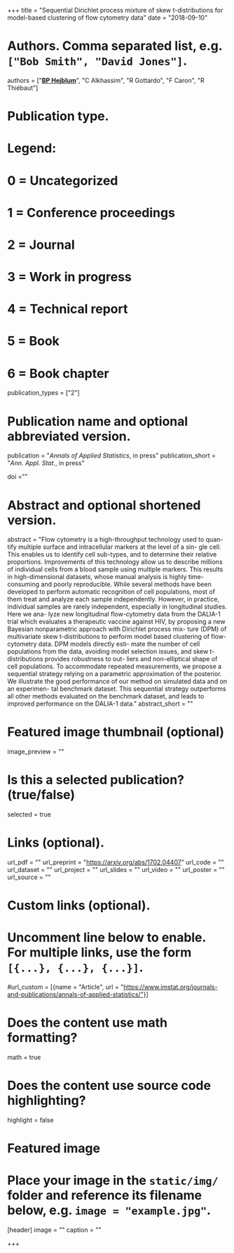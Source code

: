 +++
title = "Sequential Dirichlet process mixture of skew t-distributions for model-based clustering of flow cytometry data"
date = "2018-09-10"



# Authors. Comma separated list, e.g. `["Bob Smith", "David Jones"]`.
authors = ["<u>**BP Hejblum**</u>", "C Alkhassim", "R Gottardo", "F Caron", "R Thiébaut"]
# Publication type.
# Legend:
# 0 = Uncategorized
# 1 = Conference proceedings
# 2 = Journal
# 3 = Work in progress
# 4 = Technical report
# 5 = Book
# 6 = Book chapter
publication_types = ["2"]

# Publication name and optional abbreviated version.
publication = "*Annals of Applied Statistics*, in press"
publication_short = "*Ann. Appl. Stat.*, in press"

doi =""

# Abstract and optional shortened version.
abstract = "Flow cytometry is a high-throughput technology used to quan- tify multiple surface and intracellular markers at the level of a sin- gle cell. This enables us to identify cell sub-types, and to determine their relative proportions. Improvements of this technology allow us to describe millions of individual cells from a blood sample using multiple markers. This results in high-dimensional datasets, whose manual analysis is highly time-consuming and poorly reproducible. While several methods have been developed to perform automatic recognition of cell populations, most of them treat and analyze each sample independently. However, in practice, individual samples are rarely independent, especially in longitudinal studies. Here we ana- lyze new longitudinal flow-cytometry data from the DALIA-1 trial which evaluates a therapeutic vaccine against HIV, by proposing a new Bayesian nonparametric approach with Dirichlet process mix- ture (DPM) of multivariate skew t-distributions to perform model based clustering of flow-cytometry data. DPM models directly esti- mate the number of cell populations from the data, avoiding model selection issues, and skew t-distributions provides robustness to out- liers and non-elliptical shape of cell populations. To accommodate repeated measurements, we propose a sequential strategy relying on a parametric approximation of the posterior. We illustrate the good performance of our method on simulated data and on an experimen- tal benchmark dataset. This sequential strategy outperforms all other methods evaluated on the benchmark dataset, and leads to improved performance on the DALIA-1 data."
abstract_short = ""

# Featured image thumbnail (optional)
image_preview = ""

# Is this a selected publication? (true/false)
selected = true

# Links (optional).
url_pdf = ""
url_preprint = "https://arxiv.org/abs/1702.04407"
url_code = ""
url_dataset = ""
url_project = ""
url_slides = ""
url_video = ""
url_poster = ""
url_source = ""

# Custom links (optional).
# Uncomment line below to enable. For multiple links, use the form `[{...}, {...}, {...}]`.
#url_custom = [{name = "Article", url = "https://www.imstat.org/journals-and-publications/annals-of-applied-statistics/"}]

# Does the content use math formatting?
math = true

# Does the content use source code highlighting?
highlight = false

# Featured image
# Place your image in the `static/img/` folder and reference its filename below, e.g. `image = "example.jpg"`.
[header]
image = ""
caption = ""

+++
